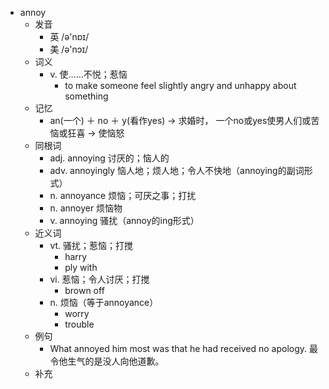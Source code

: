 - annoy
  - 发音
    - 英 /ə'nɒɪ/
    - 美 /ə'nɔɪ/
  - 词义
    - v. 使……不悦；惹恼
      - to make someone feel slightly angry and unhappy about something
  - 记忆
    - an(一个) ＋ no ＋ y(看作yes) → 求婚时， 一个no或yes使男人们或苦恼或狂喜 → 使恼怒
  - 同根词
    - adj. annoying 讨厌的；恼人的
    - adv. annoyingly 恼人地；烦人地；令人不快地（annoying的副词形式）
    - n. annoyance 烦恼；可厌之事；打扰
    - n. annoyer 烦恼物
    - v. annoying 骚扰（annoy的ing形式）
  - 近义词
    - vt. 骚扰；惹恼；打搅
      - harry
      - ply with
    - vi. 惹恼；令人讨厌；打搅
      - brown off
    - n. 烦恼（等于annoyance）
      - worry
      - trouble
  - 例句
    - What annoyed him most was that he had received no apology. 最令他生气的是没人向他道歉。
  - 补充